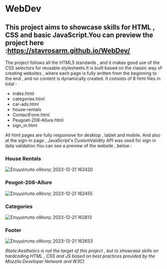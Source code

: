 # WebDev

## This project aims to showcase skills for HTML , CSS and basic JavaScript.You can preview the project here :https://stavrosarm.github.io/WebDev/

The project follows all the HTML5 standards , and it makes good use of the CSS selectors for reusable stylesheets.It is built based on the classic way of 
creating websites , where each page is fully written from the beginning to the end , and no content is dynamically created. It consists of 8 html files in total :

- index.html
- categories.html
- car-ads.html
- house-rentals
- ContactForm.html
- Peugoet-208-Allure.html
- sign_in.html

All html pages are fully responsive for desktop , tablet and mobile. And also at the sign-in page , JavaScript's CustomValidity API was used for
sign in data validation.You can see a preview of the website , below :

  
### House Rentals
![Στιγμιότυπο οθόνης 2023-12-21 162420](https://github.com/StavrosArm/WebDev/assets/75743598/f0b50262-60eb-4d62-b635-3a0f5c24d451)

### Peugot-208-Allure

![Στιγμιότυπο οθόνης 2023-12-21 162455](https://github.com/StavrosArm/WebDev/assets/75743598/946c1778-8b64-4f80-a45d-a77a0c033cf7)


### Categories
![Στιγμιότυπο οθόνης 2023-12-21 162813](https://github.com/StavrosArm/WebDev/assets/75743598/04b669b2-32b5-4ee1-b518-963da8ac5a89)


### Footer
![Στιγμιότυπο οθόνης 2023-12-21 162653](https://github.com/StavrosArm/WebDev/assets/75743598/01623dba-d7d7-4330-b47c-7043dceddb85)


*(Note:Aesthetics is not the target of this project , but to showcase skills on hardcoding HTML , CSS and JS based on best practices provided by 
the Mozzila Developer Network and W3C)*
